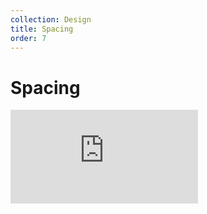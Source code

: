 ```yaml
---
collection: Design
title: Spacing
order: 7
---
```


# Spacing

<iframe src="https://meetup.github.io/swarm-sasstools/examples/spacing.html" id="typeSpec" frameborder="0" class="__docs_iframe"></iframe>
